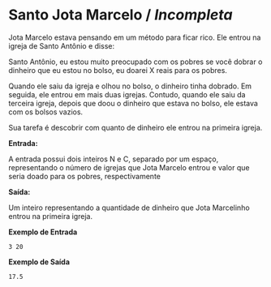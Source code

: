 # Santo Jota Marcelo / *Incompleta*

Jota Marcelo estava pensando em um método para ficar rico. Ele entrou na igreja de Santo Antônio e disse:

Santo Antônio, eu estou muito preocupado com os pobres se você dobrar o dinheiro que eu estou no bolso, eu doarei X reais para os pobres.

Quando ele saiu da igreja e olhou no bolso, o dinheiro tinha dobrado. Em seguida, ele entrou em mais duas igrejas. Contudo, quando ele saiu da terceira igreja, depois que doou o dinheiro que estava no bolso, ele estava com os bolsos vazios.

Sua tarefa é descobrir com quanto de dinheiro ele entrou na primeira igreja.

**Entrada:**

A entrada possui dois inteiros N e C, separado por um espaço, representando o número de igrejas que Jota Marcelo entrou e valor que seria doado para os pobres, respectivamente

**Saída:**

Um inteiro representando a quantidade de dinheiro que Jota Marcelinho entrou na primeira igreja.

**Exemplo de Entrada**

    3 20

**Exemplo de Saída**

    17.5